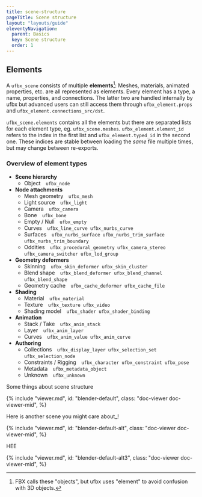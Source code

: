 ```yaml
---
title: scene-structure
pageTitle: Scene structure
layout: "layouts/guide"
eleventyNavigation:
  parent: Basics
  key: Scene structure
  order: 1
---
```


## Elements

A `ufbx_scene` consists of multiple **elements**[^1]: Meshes, materials, animated properties, etc. are all represented as elements.
Every element has a type, a name, properties, and connections. The latter two are handled internally by ufbx but advanced users
can still access them through `ufbx_element.props` and `ufbx_element.connections_src/dst`.

`ufbx_scene.elements` contains all the elements but there are separated lists for each element type, eg. `ufbx_scene.meshes`.
`ufbx_element.element_id` refers to the index in the first list and `ufbx_element.typed_id` in the second one. These
indices are stable between loading the _same_ file multiple times, but may change between re-exports.

[^1]: FBX calls these "objects", but ufbx uses "element" to avoid confusion with 3D objects.


### Overview of element types

- <strong>Scene hierarchy</strong>
  - Object&emsp;`ufbx_node`
- <strong>Node attachments</strong>
  - Mesh geometry&emsp;`ufbx_mesh`
  - Light source&emsp;`ufbx_light`
  - Camera&emsp;`ufbx_camera`
  - Bone&emsp;`ufbx_bone`
  - Empty / Null&emsp;`ufbx_empty`
  - Curves&emsp;`ufbx_line_curve`&ensp;`ufbx_nurbs_curve`
  - Surfaces&emsp;`ufbx_nurbs_surface`&ensp;`ufbx_nurbs_trim_surface`&ensp;`ufbx_nurbs_trim_boundary`
  - Oddities&emsp;`ufbx_procedural_geometry`&ensp;`ufbx_camera_stereo`&ensp;`ufbx_camera_switcher`&ensp;`ufbx_lod_group`
- <strong>Geometry deformers</strong>
  - Skinning&emsp;`ufbx_skin_deformer`&ensp;`ufbx_skin_cluster`
  - Blend shape&emsp;`ufbx_blend_deformer`&ensp;`ufbx_blend_channel`&ensp;`ufbx_blend_shape`
  - Geometry cache&emsp;`ufbx_cache_deformer`&ensp;`ufbx_cache_file`
- <strong>Shading</strong>
  - Material&emsp;`ufbx_material`
  - Texture&emsp;`ufbx_texture`&ensp;`ufbx_video`
  - Shading model&emsp;`ufbx_shader`&ensp;`ufbx_shader_binding`
- <strong>Animation</strong>
  - Stack / Take&emsp;`ufbx_anim_stack`
  - Layer&emsp;`ufbx_anim_layer`
  - Curves&emsp;`ufbx_anim_value`&ensp;`ufbx_anim_curve`
- <strong>Authoring</strong>
  - Collections&emsp;`ufbx_display_layer`&ensp;`ufbx_selection_set`&ensp;`ufbx_selection_node`
  - Constraints / Rigging&emsp;`ufbx_character`&ensp;`ufbx_constraint`&ensp;`ufbx_pose`
  - Metadata&emsp;`ufbx_metadata_object`
  - Unknown&emsp;`ufbx_unknown`

Some things about scene structure

{% include "viewer.md",
  id: "blender-default",
  class: "doc-viewer doc-viewer-mid",
%}
<script>
viewerDescs["blender-default"] = {
  scene: "/static/models/blender_default_cube.fbx",
  camera: {
    yaw: 0,
    pitch: 0,
    distance: 30,
    offset: { x: 0, y: 0, z: 0 },
  },
  outliner: {
    showMaterials: true,
  },
  props: {
    show: true,
  },
}
</script>

Here is another scene you might care about_!

{% include "viewer.md",
  id: "blender-default-alt",
  class: "doc-viewer doc-viewer-mid",
%}
<script>
viewerDescs["blender-default-alt"] = {
  scene: "/static/models/blender_default_cube.fbx",
  camera: {
    yaw: 0,
    pitch: 0,
    distance: 30,
    offset: { x: 0, y: 0, z: 0 },
  },
}
</script>

HEE

{% include "viewer.md",
  id: "blender-default-alt3",
  class: "doc-viewer doc-viewer-mid",
%}
<script>
viewerDescs["blender-default-alt3"] = {
  scene: "/static/models/blender_default_cube.fbx",
  camera: {
    yaw: 0,
    pitch: 0,
    distance: 30,
    offset: { x: 0, y: 0, z: 0 },
  },
}
</script>
